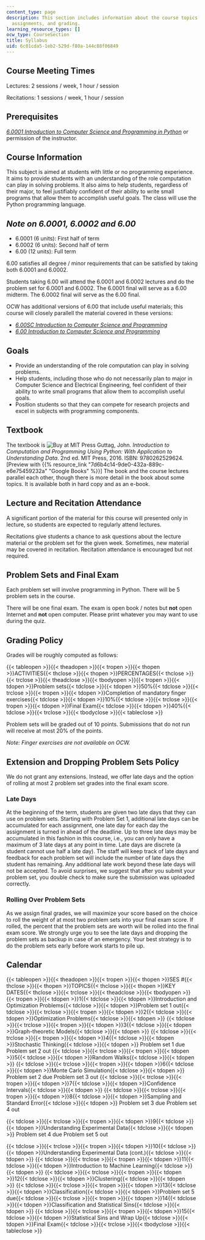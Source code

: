 ```yaml
---
content_type: page
description: This section includes information about the course topics, readings,
  assignments, and grading.
learning_resource_types: []
ocw_type: CourseSection
title: Syllabus
uid: 6c01cda5-1eb2-529d-f80a-144c88f06849
---
```

## Course Meeting Times

Lectures: 2 sessions / week, 1 hour / session

Recitations: 1 sessions / week, 1 hour / session

## Prerequisites

[_6.0001 Introduction to Computer Science and Programming in Python_](/courses/6-0001-introduction-to-computer-science-and-programming-in-python-fall-2016) or permission of the instructor.

## Course Information

This subject is aimed at students with little or no programming experience. It aims to provide students with an understanding of the role computation can play in solving problems. It also aims to help students, regardless of their major, to feel justifiably confident of their ability to write small programs that allow them to accomplish useful goals. The class will use the Python programming language.

## _Note on 6.0001, 6.0002 and 6.00_

- 6.0001 (6 units): First half of term
- 6.0002 (6 units): Second half of term
- 6.00 (12 units): Full term

6.00 satisfies all degree / minor requirements that can be satisfied by taking both 6.0001 and 6.0002.

Students taking 6.00 will attend the 6.0001 and 6.0002 lectures and do the problem set for 6.0001 and 6.0002. The 6.0001 final will serve as a 6.00 midterm. The 6.0002 final will serve as the 6.00 final.

OCW has additional versions of 6.00 that include useful materials; this course will closely parallell the material covered in these versions:

- [_6.00SC Introduction to Computer Science and Programming_](/courses/6-00sc-introduction-to-computer-science-and-programming-spring-2011)
- [_6.00 Introduction to Computer Science and Programming_](/courses/6-00-introduction-to-computer-science-and-programming-fall-2008)

## Goals

- Provide an understanding of the role computation can play in solving problems.
- Help students, including those who do not necessarily plan to major in Computer Science and Electrical Engineering, feel confident of their ability to write small programs that allow them to accomplish useful goals.
- Position students so that they can compete for research projects and excel in subjects with programming components.

## Textbook

The textbook is ![Buy at MIT Press](/images/mp_logo.gif) Guttag, John. _Introduction to Computation and Programming Using Python: With Application to Understanding Data_. 2nd ed. MIT Press, 2016. ISBN: 9780262529624. \[Preview with {{% resource_link "7d6b4c14-9de0-432a-889c-e6e75459232a" "Google Books" %}}\] The book and the course lectures parallel each other, though there is more detail in the book about some topics. It is available both in hard copy and as an e-book.

## Lecture and Recitation Attendance

A significant portion of the material for this course will presented only in lecture, so students are expected to regularly attend lectures.

Recitations give students a chance to ask questions about the lecture material or the problem set for the given week. Sometimes, new material may be covered in recitation. Recitation attendance is encouraged but not required.

## Problem Sets and Final Exam

Each problem set will involve programming in Python. There will be 5 problem sets in the course.

There will be one final exam. The exam is open book / notes but **not** open Internet and **not** open computer. Please print whatever you may want to use during the quiz.

## Grading Policy

Grades will be roughly computed as follows:

{{< tableopen >}}{{< theadopen >}}{{< tropen >}}{{< thopen >}}ACTIVITIES{{< thclose >}}{{< thopen >}}PERCENTAGES{{< thclose >}}{{< trclose >}}{{< theadclose >}}{{< tbodyopen >}}{{< tropen >}}{{< tdopen >}}Problem sets{{< tdclose >}}{{< tdopen >}}50%{{< tdclose >}}{{< trclose >}}{{< tropen >}}{{< tdopen >}}Completion of mandatory finger exercises{{< tdclose >}}{{< tdopen >}}10%{{< tdclose >}}{{< trclose >}}{{< tropen >}}{{< tdopen >}}Final Exam{{< tdclose >}}{{< tdopen >}}40%{{< tdclose >}}{{< trclose >}}{{< tbodyclose >}}{{< tableclose >}}

Problem sets will be graded out of 10 points. Submissions that do not run will receive at most 20% of the points.

_Note: Finger exercises are not available on OCW._

## Extension and Dropping Problem Sets Policy

We do not grant any extensions. Instead, we offer late days and the option of rolling at most 2 problem set grades into the final exam score.

### Late Days

At the beginning of the term, students are given two late days that they can use on problem sets. Starting with Problem Set 1, additional late days can be accumulated for each assignment, one late day for each day the assignment is turned in ahead of the deadline. Up to three late days may be accumulated in this fashion in this course, i.e., you can only have a maximum of 3 late days at any point in time. Late days are discrete (a student cannot use half a late day). The staff will keep track of late days and feedback for each problem set will include the number of late days the student has remaining. Any additional late work beyond these late days will not be accepted. To avoid surprises, we suggest that after you submit your problem set, you double check to make sure the submission was uploaded correctly.

### Rolling Over Problem Sets

As we assign final grades, we will maximize your score based on the choice to roll the weight of at most two problem sets into your final exam score. If rolled, the percent that the problem sets are worth will be rolled into the final exam score. We strongly urge you to see the late days and dropping the problem sets as backup in case of an emergency. Your best strategy is to do the problem sets early before work starts to pile up.

## Calendar

{{< tableopen >}}{{< theadopen >}}{{< tropen >}}{{< thopen >}}SES #{{< thclose >}}{{< thopen >}}TOPICS{{< thclose >}}{{< thopen >}}KEY DATES{{< thclose >}}{{< trclose >}}{{< theadclose >}}{{< tbodyopen >}}{{< tropen >}}{{< tdopen >}}1{{< tdclose >}}{{< tdopen >}}Introduction and Optimization Problems{{< tdclose >}}{{< tdopen >}}Problem set 1 out{{< tdclose >}}{{< trclose >}}{{< tropen >}}{{< tdopen >}}2{{< tdclose >}}{{< tdopen >}}Optimization Problems{{< tdclose >}}{{< tdopen >}} {{< tdclose >}}{{< trclose >}}{{< tropen >}}{{< tdopen >}}3{{< tdclose >}}{{< tdopen >}}Graph-theoretic Models{{< tdclose >}}{{< tdopen >}} {{< tdclose >}}{{< trclose >}}{{< tropen >}}{{< tdopen >}}4{{< tdclose >}}{{< tdopen >}}Stochastic Thinking{{< tdclose >}}{{< tdopen >}}
Problem set 1 due
Problem set 2 out
{{< tdclose >}}{{< trclose >}}{{< tropen >}}{{< tdopen >}}5{{< tdclose >}}{{< tdopen >}}Random Walks{{< tdclose >}}{{< tdopen >}} {{< tdclose >}}{{< trclose >}}{{< tropen >}}{{< tdopen >}}6{{< tdclose >}}{{< tdopen >}}Monte Carlo Simulation{{< tdclose >}}{{< tdopen >}}
Problem set 2 due
Problem set 3 out
{{< tdclose >}}{{< trclose >}}{{< tropen >}}{{< tdopen >}}7{{< tdclose >}}{{< tdopen >}}Confidence Intervals{{< tdclose >}}{{< tdopen >}} {{< tdclose >}}{{< trclose >}}{{< tropen >}}{{< tdopen >}}8{{< tdclose >}}{{< tdopen >}}Sampling and Standard Error{{< tdclose >}}{{< tdopen >}}
Problem set 3 due
Problem set 4 out

{{< tdclose >}}{{< trclose >}}{{< tropen >}}{{< tdopen >}}9{{< tdclose >}}{{< tdopen >}}Understanding Experimental Data{{< tdclose >}}{{< tdopen >}}
Problem set 4 due
Problem set 5 out

{{< tdclose >}}{{< trclose >}}{{< tropen >}}{{< tdopen >}}10{{< tdclose >}}{{< tdopen >}}Understanding Experimental Data (cont.){{< tdclose >}}{{< tdopen >}} {{< tdclose >}}{{< trclose >}}{{< tropen >}}{{< tdopen >}}11{{< tdclose >}}{{< tdopen >}}Introduction to Machine Learning{{< tdclose >}}{{< tdopen >}} {{< tdclose >}}{{< trclose >}}{{< tropen >}}{{< tdopen >}}12{{< tdclose >}}{{< tdopen >}}Clustering{{< tdclose >}}{{< tdopen >}} {{< tdclose >}}{{< trclose >}}{{< tropen >}}{{< tdopen >}}13{{< tdclose >}}{{< tdopen >}}Classification{{< tdclose >}}{{< tdopen >}}Problem set 5 due{{< tdclose >}}{{< trclose >}}{{< tropen >}}{{< tdopen >}}14{{< tdclose >}}{{< tdopen >}}Classification and Statistical Sins{{< tdclose >}}{{< tdopen >}} {{< tdclose >}}{{< trclose >}}{{< tropen >}}{{< tdopen >}}15{{< tdclose >}}{{< tdopen >}}Statistical Sins and Wrap Up{{< tdclose >}}{{< tdopen >}}Final Exam{{< tdclose >}}{{< trclose >}}{{< tbodyclose >}}{{< tableclose >}}